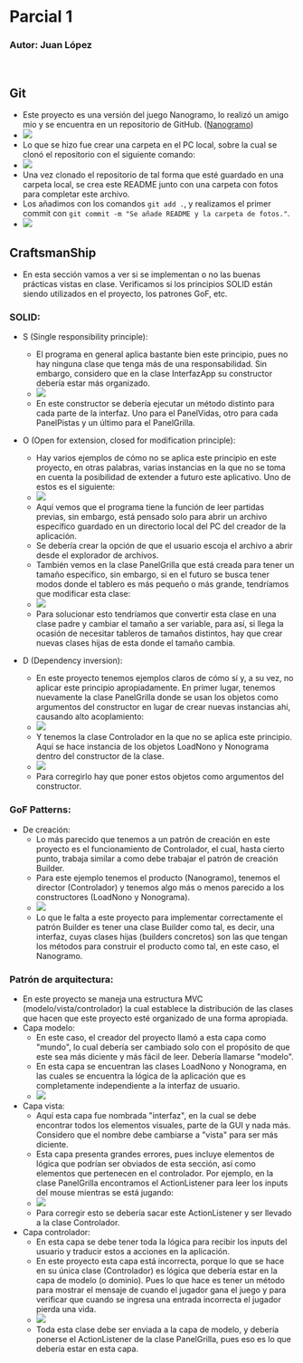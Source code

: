 # Parcial 1
### Autor: Juan López
&nbsp;

## Git
* Este proyecto es una versión del juego Nanogramo, lo realizó un amigo mío y se encuentra en un repositorio de GitHub. ([Nanogramo](https://github.com/edisonlunagutierrez/Nonograma))
* ![](fotos/originalrepo.png)
* Lo que se hizo fue crear una carpeta en el PC local, sobre la cual se clonó el repositorio con el siguiente comando: 
* ![](fotos/gitclone.png)
* Una vez clonado el repositorio de tal forma que esté guardado en una carpeta local, se crea este README junto con una carpeta con fotos para completar este archivo.
* Los añadimos con los comandos ```git add .```, y realizamos el primer commit con ```git commit -m "Se añade README y la carpeta de fotos."```.
* ![](fotos/primercommit.png)
&nbsp;

## CraftsmanShip
* En esta sección vamos a ver si se implementan o no las buenas prácticas vistas en clase. Verificamos si los principios SOLID están siendo utilizados en el proyecto, los patrones GoF, etc.
&nbsp;
### SOLID:
* S (Single responsibility principle): 
    * El programa en general aplica bastante bien este principio, pues no hay ninguna clase que tenga más de una responsabilidad. Sin embargo, considero que en la clase InterfazApp su constructor debería estar más organizado. 
    * ![](fotos/constructorInterfazApp.png)
    * En este constructor se debería ejecutar un método distinto para cada parte de la interfaz. Uno para el PanelVidas, otro para cada PanelPistas y un último para el PanelGrilla.

* O (Open for extension, closed for modification principle):
    * Hay varios ejemplos de cómo no se aplica este principio en este proyecto, en otras palabras, varias instancias en la que no se toma en cuenta la posibilidad de extender a futuro este aplicativo. Uno de estos es el siguiente: 
    * ![](fotos/oPrincipleExample1.png)
    * Aquí vemos que el programa tiene la función de leer partidas previas, sin embargo, está pensado solo para abrir un archivo específico guardado en un directorio local del PC del creador de la aplicación. 
    * Se debería crear la opción de que el usuario escoja el archivo a abrir desde el explorador de archivos.
    * También vemos en la clase PanelGrilla que está creada para tener un tamaño específico, sin embargo, si en el futuro se busca tener modos donde el tablero es más pequeño o más grande, tendríamos que modificar esta clase:
    * ![](fotos/oPrincipleExample2.png)
    * Para solucionar esto tendríamos que convertir esta clase en una clase padre y cambiar el tamaño a ser variable, para así, si llega la ocasión de necesitar tableros de tamaños distintos, hay que crear nuevas clases hijas de esta donde el tamaño cambia.

*  D (Dependency inversion):
    * En este proyecto tenemos ejemplos claros de cómo sí y, a su vez, no aplicar este principio apropiadamente. En primer lugar, tenemos nuevamente la clase PanelGrilla donde se usan los objetos como argumentos del constructor en lugar de crear nuevas instancias ahí, causando alto acoplamiento:
    * ![](fotos/dPrincipleExample1.png)
    * Y tenemos la clase Controlador en la que no se aplica este principio. Aquí se hace instancia de los objetos LoadNono y Nonograma dentro del constructor de la clase. 
    * ![](fotos/dPrincipleExample2.png)
    * Para corregirlo hay que poner estos objetos como argumentos del constructor. 

### GoF Patterns:
* De creación:
    * Lo más parecido que tenemos a un patrón de creación en este proyecto es el funcionamiento de Controlador, el cual, hasta cierto punto, trabaja similar a como debe trabajar el patrón de creación Builder.
    * Para este ejemplo tenemos el producto (Nanogramo), tenemos el director (Controlador) y tenemos algo más o menos parecido a los constructores (LoadNono y Nonograma).
    * ![](fotos/builderPatternExample.png)
    * Lo que le falta a este proyecto para implementar correctamente el patrón Builder es tener una clase Builder como tal, es decir, una interfaz, cuyas clases hijas (builders concretos) son las que tengan los métodos para construir el producto como tal, en este caso, el Nanogramo.
&nbsp;

### Patrón de arquitectura:

* En este proyecto se maneja una estructura MVC (modelo/vista/controlador) la cual establece la distribución de las clases que hacen que este proyecto esté organizado de una forma apropiada.
* Capa modelo:
    * En este caso, el creador del proyecto llamó a esta capa como "mundo", lo cual debería ser cambiado solo con el propósito de que este sea más diciente y más fácil de leer. Debería llamarse "modelo".
    * En esta capa se encuentran las clases LoadNono y Nonograma, en las cuales se encuentra la lógica de la aplicación que es completamente independiente a la interfaz de usuario. 
    * ![](fotos/capaModelo.png)
* Capa vista:
    * Aquí esta capa fue nombrada "interfaz", en la cual se debe encontrar todos los elementos visuales, parte de la GUI y nada más. Considero que el nombre debe cambiarse a "vista" para ser más diciente.
    * Esta capa presenta grandes errores, pues incluye elementos de lógica que podrían ser obviados de esta sección, así como elementos que pertenecen en el controlador. Por ejemplo, en la clase PanelGrilla encontramos el ActionListener para leer los inputs del mouse mientras se está jugando:
    * ![](fotos/controladorEnVista.png)
    * Para corregir esto se debería sacar este ActionListener y ser llevado a la clase Controlador.
* Capa controlador:
    * En esta capa se debe tener toda la lógica para recibir los inputs del usuario y traducir estos a acciones en la aplicación. 
    * En este proyecto esta capa está incorrecta, porque lo que se hace en su única clase (Controlador) es lógica que debería estar en la capa de modelo (o dominio). Pues lo que hace es tener un método para mostrar el mensaje de cuando el jugador gana el juego y para verificar que cuando se ingresa una entrada incorrecta el jugador pierda una vida.
    * ![](fotos/capaControlador.png)
    * Toda esta clase debe ser enviada a la capa de modelo, y debería ponerse el ActionListener de la clase PanelGrilla, pues eso es lo que debería estar en esta capa.